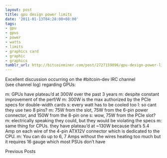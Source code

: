 ```yaml
---
layout: post
title: gpu design power limits
date: '2011-01-13T04:28:00+08:00'
tags:
- gpu
- gpus
- power
- watts
- limits
- graphics card
- graphic
- graphics
tumblr_url: http://bitcoinminer.com/post/2727159096/gpu-design-power-limits
---
```

Excellent discussion occurring on the #bitcoin-dev IRC channel (see channel log) regarding GPUs:

m: GPUs have plateau’d at 300W over the past 3 years
m: despite constant improvement of the perf/W
m: 300W is the max authorized by the PCIe specs for double-width cards
s: every watt has to be cooled too
l: so cant they use two 8 pins?
m: 75W from the slot, 75W from the 6-pin power connector, and 150W from the 8-pin one
s: wow, 75W from the PCIe slot?
m: electrically speaking they could, but they would be violating the specs
m: same thing for CPUs. they have plateau’d at ~130W because that’s 5.4 Amp on each wire of the 4-pin ATX12V connector which is dedicated to the CPU.
m: You can do up to 6, 7 Amps without the wires heating too much but it requires 16 gauge which most PSUs don’t have

Previous Posts
